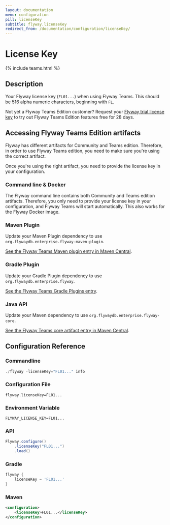 ```yaml
---
layout: documentation
menu: configuration
pill: licenseKey
subtitle: flyway.licenseKey
redirect_from: /documentation/configuration/licenseKey/
---
```


# License Key
{% include teams.html %}

## Description
Your Flyway license key (`FL01...`) when using Flyway Teams. This should be 516 alpha numeric characters, beginning with `FL`.

Not yet a Flyway Teams Edition customer? Request your <a href="" data-toggle="modal" data-target="#flyway-trial-license-modal">Flyway trial license key</a> to try out Flyway Teams Edition features free for 28 days.

## Accessing Flyway Teams Edition artifacts

Flyway has different artifacts for Community and Teams edition. Therefore, in order to use Flyway Teams edition, you need to make sure you're using the correct artifact.

Once you're using the right artifact, you need to provide the license key in your configuration.

### Command line & Docker

The Flyway command line contains both Community and Teams edition artifacts. Therefore, you only need to provide your license key in your configuration, and Flyway Teams will start automatically. This also works for the Flyway Docker image.

### Maven Plugin

Update your Maven Plugin dependency to use `org.flywaydb.enterprise.flyway-maven-plugin`.

[See the Flyway Teams Maven plugin entry in Maven Central](https://mvnrepository.com/artifact/org.flywaydb.enterprise/flyway-maven-plugin).

### Gradle Plugin

Update your Gradle Plugin dependency to use `org.flywaydb.enterprise.flyway`.

[See the Flyway Teams Gradle Plugins entry](https://plugins.gradle.org/plugin/org.flywaydb.enterprise.flyway).

### Java API

Update your Maven dependency to use `org.flywaydb.enterprise.flyway-core`.

[See the Flyway Teams core artifact entry in Maven Central](https://mvnrepository.com/artifact/org.flywaydb.enterprise/flyway-core).

## Configuration Reference

### Commandline
```powershell
./flyway -licenseKey="FL01..." info
```

### Configuration File
```properties
flyway.licenseKey=FL01...
```

### Environment Variable
```properties
FLYWAY_LICENSE_KEY=FL01...
```

### API
```java
Flyway.configure()
    .licenseKey("FL01...")
    .load()
```

### Gradle
```groovy
flyway {
    licenseKey = 'FL01...'
}
```

### Maven
```xml
<configuration>
    <licenseKey>FL01...</licenseKey>
</configuration>
```